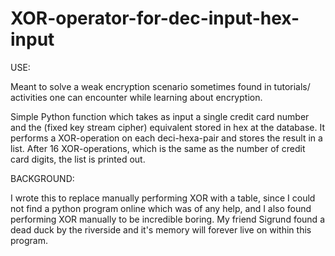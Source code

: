 # XOR-operator-for-dec-input-hex-input

USE:

Meant to solve a weak encryption scenario sometimes found in tutorials/ activities one can encounter while learning about encryption.

Simple Python function which takes as input a single credit card number and the (fixed key stream cipher) equivalent stored in hex at the database. It performs a XOR-operation on each deci-hexa-pair and stores the result in a list. After 16 XOR-operations, which is the same as the number of credit card digits, the list is printed out.  

BACKGROUND:

I wrote this to replace manually performing XOR with a table, since I could not find a python program online which was of any help,
and I also found performing XOR manually to be incredible boring. My friend Sigrund found a dead duck by the riverside and it's memory will forever live on within this program.



